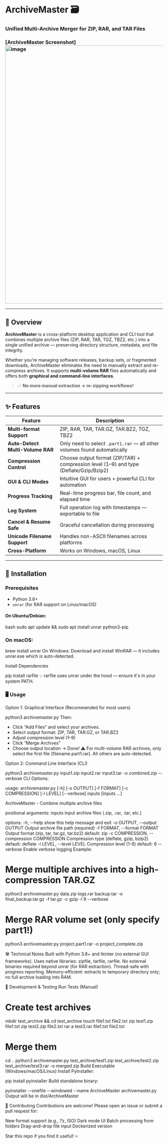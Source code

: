 # ArchiveMaster 🗃️  
### Unified Multi-Archive Merger for ZIP, RAR, and TAR Files

### [ArchiveMaster Screenshot] <img width="1919" height="824" alt="image" src="https://github.com/user-attachments/assets/b14405b5-7df1-42e9-a306-ab0e9d621d2b" />

---

## 🔧 Overview

**ArchiveMaster** is a cross-platform desktop application and CLI tool that combines multiple archive files (ZIP, RAR, TAR, TGZ, TBZ2, etc.) into a single unified archive — preserving directory structure, metadata, and file integrity.

Whether you’re managing software releases, backup sets, or fragmented downloads, ArchiveMaster eliminates the need to manually extract and re-compress archives. It supports **multi-volume RAR** files automatically and offers both **graphical and command-line interfaces**.

> ✅ **No more manual extraction → re-zipping workflows!**

---

## ✨ Features

| Feature | Description |
|--------|-------------|
| **Multi-format Support** | ZIP, RAR, TAR, TAR.GZ, TAR.BZ2, TGZ, TBZ2 |
| **Auto-Detect Multi-Volume RAR** | Only need to select `.part1.rar` — all other volumes found automatically |
| **Compression Control** | Choose output format (ZIP/TAR) + compression level (1–9) and type (Deflate/Gzip/Bzip2) |
| **GUI & CLI Modes** | Intuitive GUI for users + powerful CLI for automation |
| **Progress Tracking** | Real-time progress bar, file count, and elapsed time |
| **Log System** | Full operation log with timestamps — exportable to file |
| **Cancel & Resume Safe** | Graceful cancellation during processing |
| **Unicode Filename Support** | Handles non-ASCII filenames across platforms |
| **Cross-Platform** | Works on Windows, macOS, Linux |

---

## 🚀 Installation

### Prerequisites
- Python 3.8+
- `unrar` (for RAR support on Linux/macOS)

#### On Ubuntu/Debian:
bash
sudo apt update && sudo apt install unrar python3-pip

### On macOS:

brew install unrar
On Windows:
Download and install WinRAR — it includes unrar.exe which is auto-detected.

Install Dependencies

pip install rarfile
💡 rarfile uses unrar under the hood — ensure it's in your system PATH.

### 🖥️ Usage
Option 1: Graphical Interface (Recommended for most users)

python3 archivemaster.py
Then:

- Click “Add Files” and select your archives.
- Select output format: ZIP, TAR, TAR.GZ, or TAR.BZ2
- Adjust compression level (1–9)
- Click “Merge Archives”
- Choose output location → Done!
⚠️ For multi-volume RAR archives, only select the first file (filename.part1.rar). All others are auto-detected.

Option 2: Command Line Interface (CLI)

python3 archivemaster.py input1.zip input2.rar input3.tar -o combined.zip --verbose
CLI Options:

usage: archivemaster.py [-h] [-o OUTPUT] [-f FORMAT] [-c COMPRESSION] [-l LEVEL] [--verbose] inputs [inputs ...]

ArchiveMaster - Combine multiple archive files

positional arguments:
  inputs                Input archive files (.zip, .rar, .tar, etc.)

options:
  -h, --help            show this help message and exit
  -o OUTPUT, --output OUTPUT
                        Output archive file path (required)
  -f FORMAT, --format FORMAT
                        Output format (zip, tar, tar.gz, tar.bz2) default: zip
  -c COMPRESSION, --compression COMPRESSION
                        Compression type (deflate, gzip, bzip2) default: deflate
  -l LEVEL, --level LEVEL
                        Compression level (1-9) default: 6
  --verbose             Enable verbose logging
Example:

# Merge multiple archives into a high-compression TAR.GZ
python3 archivemaster.py data.zip logs.rar backup.tar -o final_backup.tar.gz -f tar.gz -c gzip -l 9 --verbose

# Merge RAR volume set (only specify part1!)
python3 archivemaster.py project.part1.rar -o project_complete.zip

🛠 Technical Notes
Built with Python 3.8+ and tkinter (no external GUI frameworks).
Uses native libraries: zipfile, tarfile, rarfile.
No external binaries required beyond unrar (for RAR extraction).
Thread-safe with progress reporting.
Memory-efficient: extracts to temporary directory only; no full archive loading into RAM.

🧪 Development & Testing
Run Tests (Manual)

# Create test archives
mkdir test_archive && cd test_archive
touch file1.txt file2.txt
zip test1.zip file1.txt
zip test2.zip file2.txt
rar a test3.rar file1.txt file2.txt

# Merge them
cd ..
python3 archivemaster.py test_archive/test1.zip test_archive/test2.zip test_archive/test3.rar -o merged.zip
Build Executable (Windows/macOS/Linux)
Install PyInstaller:


pip install pyinstaller
Build standalone binary:


pyinstaller --onefile --windowed --name ArchiveMaster archivemaster.py
Output will be in dist/ArchiveMaster

🤝 Contributing
Contributions are welcome! Please open an issue or submit a pull request for:

New format support (e.g., 7z, ISO)
Dark mode UI
Batch processing from folders
Drag-and-drop file input
Dockerized version

Star this repo if you find it useful! ⭐
